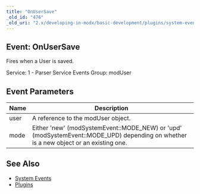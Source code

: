 ```yaml
---
title: "OnUserSave"
_old_id: "476"
_old_uri: "2.x/developing-in-modx/basic-development/plugins/system-events/onusersave"
---
```


## Event: OnUserSave

Fires when a User is saved.

Service: 1 - Parser Service Events 
Group: modUser

## Event Parameters

| Name | Description |
|------|-------------|
| user | A reference to the modUser object. |
| mode | Either 'new' (modSystemEvent::MODE\_NEW) or 'upd' (modSystemEvent::MODE\_UPD) depending on whether is a new object or an existing one. |

## See Also

- [System Events](developing-in-modx/basic-development/plugins/system-events "System Events")
- [Plugins](developing-in-modx/basic-development/plugins "Plugins")